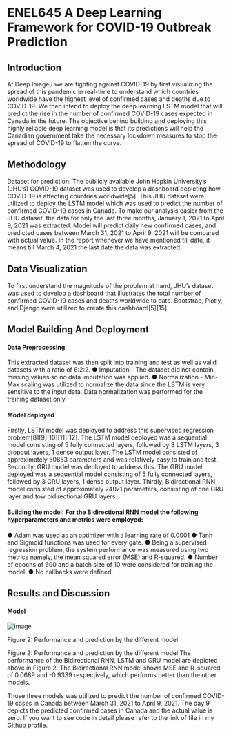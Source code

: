 # ENEL645 A Deep Learning Framework for COVID-19 Outbreak Prediction
## Introduction
At Deep ImageJ we are fighting against COVID-19 by first visualizing the spread of this pandemic in real-time to understand which countries worldwide have the highest level of confirmed cases and deaths due to COVID-19. We then intend to deploy the deep learning LSTM model that will predict the rise in the number of confirmed COVID-19 cases expected in Canada in the future. The objective behind building and deploying this highly reliable deep learning model is that its predictions will help the Canadian government take the necessary lockdown measures to stop the spread of COVID-19 to flatten the curve.

## Methodology
Dataset for prediction: The publicly available John Hopkin University’s (JHU’s) COVID-19 dataset was used to develop a dashboard depicting how COVID-19 is affecting countries worldwide[5]. This JHU dataset were utilized to deploy the LSTM model which was used to predict the number of confirmed COVID-19 cases in Canada. To make our analysis easier from the JHU dataset, the data for only the last three months, January 1, 2021 to April 9, 2021 was extracted. Model will predict daily new confirmed cases, and predicted cases between March 31, 2021 to April 9, 2021 will be compared with actual value. In the report whenever we have mentioned till date, it means till March 4, 2021 the last date the data was extracted.

## Data Visualization 
To first understand the magnitude of the problem at hand, JHU’s dataset was used to develop a dashboard that illustrates the total number of confirmed COVID-19 cases and deaths worldwide to date. Bootstrap, Plotly, and Django were utilized to create this dashboard[5][15].

## Model Building And Deployment
#### Data Preprocessing
This extracted dataset was then split into training and test as well as valid datasets with a ratio of 6:2:2. 
●	Imputation - The dataset did not contain missing values so no data imputation was applied. 
●	Normalization - Min-Max scaling was utilized to normalize the data since the LSTM is very sensitive to the input data. Data normalization was performed for the training dataset only. 
#### Model deployed
Firstly, LSTM model was deployed to address this supervised regression problem[8][9][10][11][12]. The LSTM model deployed was a sequential model consisting of 5 fully connected layers, followed by 3 LSTM layers, 3 dropout layers, 1 dense output layer. The LSTM model consisted of approximately 50853 parameters and was relatively easy to train and test. Secondly, GRU model was deployed to address this. The GRU model deployed was a sequential model consisting of 5 fully connected layers, followed by 3 GRU layers, 1 dense output layer. Thirdly, Bidirectional RNN model consisted of approximately 24071 parameters, consisting of one GRU layer and tow bidirectional GRU layers.


#### Building the model: For the Bidirectional RNN model the following hyperparameters and metrics were employed: 
●	Adam was used as an optimizer with a learning rate of 0.0001
●	Tanh and Sigmoid functions was used for every gate.
●	Being a supervised regression problem, the system performance was measured using two metrics namely, the mean squared error (MSE) and R-squared. 
●	Number of epochs of 600 and a batch size of 10 were considered for training the model.
●	No callbacks were defined.

## Results and Discussion

#### Model
![image](https://user-images.githubusercontent.com/77630658/114395406-e572b400-9bce-11eb-98db-516fc9003e19.png)

Figure 2: Performance and prediction by the different model

Figure 2: Performance and prediction by the different model
The performance of the Bidirectional RNN, LSTM and GRU model are depicted above in Figure 2. The Bidirectional RNN model shows MSE and R-squared of 0.0689 and -0.9339 respectively, which performs better than the other models.

Those three models was utilized to predict the number of confirmed COVID-19 cases in Canada between March 31, 2021 to April 9, 2021. The day 9 depicts the predicted confirmed cases in Canada and the actual value is zero. 
If you want to see code in detail please refer to the link of file in my Github profile.







